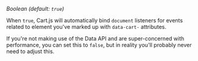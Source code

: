 *Boolean (default: `true`)*

When `true`, Cart.js will automatically bind `document` listeners for events related to element you've marked up with `data-cart-` attributes.

If you're not making use of the Data API and are super-concerned with performance, you can set this to `false`, but in reality you'll probably never need to adjust this.
